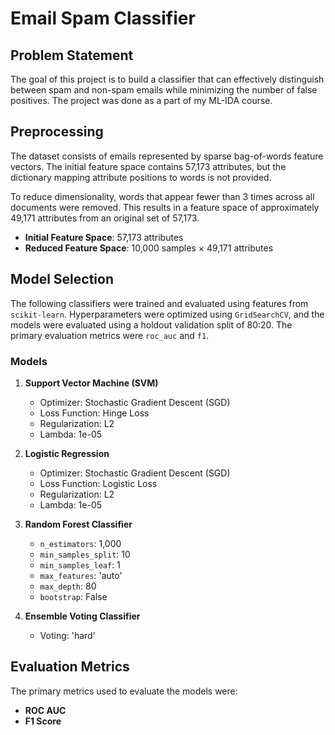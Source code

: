 # Email Spam Classifier

## Problem Statement

The goal of this project is to build a classifier that can effectively distinguish between spam and non-spam emails while minimizing the number of false positives. The project was done as a part of my ML-IDA course. 

## Preprocessing

The dataset consists of emails represented by sparse bag-of-words feature vectors. The initial feature space contains 57,173 attributes, but the dictionary mapping attribute positions to words is not provided.

To reduce dimensionality, words that appear fewer than 3 times across all documents were removed. This results in a feature space of approximately 49,171 attributes from an original set of 57,173.

- **Initial Feature Space**: 57,173 attributes
- **Reduced Feature Space**: 10,000 samples × 49,171 attributes

## Model Selection

The following classifiers were trained and evaluated using features from `scikit-learn`. Hyperparameters were optimized using `GridSearchCV`, and the models were evaluated using a holdout validation split of 80:20. The primary evaluation metrics were `roc_auc` and `f1`.

### Models

1. **Support Vector Machine (SVM)**
    - Optimizer: Stochastic Gradient Descent (SGD)
    - Loss Function: Hinge Loss
    - Regularization: L2
    - Lambda: 1e-05

2. **Logistic Regression**
    - Optimizer: Stochastic Gradient Descent (SGD)
    - Loss Function: Logistic Loss
    - Regularization: L2
    - Lambda: 1e-05

3. **Random Forest Classifier**
    - `n_estimators`: 1,000
    - `min_samples_split`: 10
    - `min_samples_leaf`: 1
    - `max_features`: 'auto'
    - `max_depth`: 80
    - `bootstrap`: False

4. **Ensemble Voting Classifier**
    - Voting: 'hard'

## Evaluation Metrics

The primary metrics used to evaluate the models were:
- **ROC AUC**
- **F1 Score**
